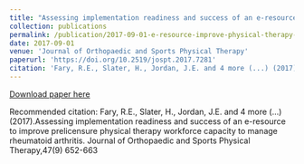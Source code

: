 ```yaml
---
title: "Assessing implementation readiness and success of an e-resource to improve prelicensure physical therapy workforce capacity to manage rheumatoid arthritis"
collection: publications
permalink: /publication/2017-09-01-e-resource-improve-physical-therapy-workforce-capacity
date: 2017-09-01
venue: 'Journal of Orthopaedic and Sports Physical Therapy'
paperurl: 'https://doi.org/10.2519/jospt.2017.7281'
citation: 'Fary, R.E., Slater, H., Jordan, J.E. and 4 more (...) (2017).Assessing implementation readiness and success of an e-resource to improve prelicensure physical therapy workforce capacity to manage rheumatoid arthritis. Journal of Orthopaedic and Sports Physical Therapy,47(9) 652-663'
---
```


<a href='https://doi.org/10.2519/jospt.2017.7281'>Download paper here</a>

Recommended citation: Fary, R.E., Slater, H., Jordan, J.E. and 4 more (...) (2017).Assessing implementation readiness and success of an e-resource to improve prelicensure physical therapy workforce capacity to manage rheumatoid arthritis. Journal of Orthopaedic and Sports Physical Therapy,47(9) 652-663